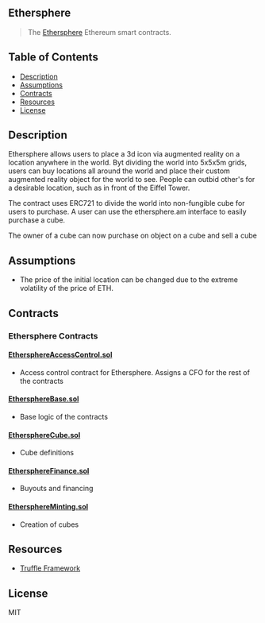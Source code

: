 ## Ethersphere

> The [Ethersphere](https://ethersphe.re/) Ethereum smart contracts.

## Table of Contents

* [Description](#description)
* [Assumptions](#assumptions)
* [Contracts](#contracts)
* [Resources](#resources)
* [License](#license)


## Description
Ethersphere allows users to place a 3d icon via augmented reality on a location anywhere in the world. Byt dividing the
world into 5x5x5m grids, users can buy locations all around the world and place their custom augmented reality object
for the world to see. People can outbid other's for a desirable location, such as in front of the Eiffel Tower.

The contract uses ERC721 to divide the world into non-fungible cube for users to purchase. A user can use the 
ethersphere.am interface to easily purchase a cube. 

The owner of a cube can now purchase on object on a cube and sell a cube

## Assumptions
- The price of the initial location can be changed due to the extreme volatility of the price of ETH.


## Contracts
### Ethersphere Contracts
#### [EthersphereAccessControl.sol](https://github.com/shanefontaine/ethersphere-contracts/blob/master/contracts/EthersphereAccessControl.sol)
- Access control contract for Ethersphere. Assigns a CFO for the rest of the contracts

#### [EthersphereBase.sol](https://github.com/shanefontaine/ethersphere-contracts/blob/master/contracts/EthersphereBase.sol)
- Base logic of the contracts

#### [EthersphereCube.sol](https://github.com/shanefontaine/ethersphere-contracts/blob/master/contracts/EthersphereCube.sol)
- Cube definitions

#### [EthersphereFinance.sol](https://github.com/shanefontaine/ethersphere-contracts/blob/master/contracts/EthersphereFinance.sol)
- Buyouts and financing

#### [EthersphereMinting.sol](https://github.com/shanefontaine/ethersphere-contracts/blob/master/contracts/EthersphereMinting.sol)
- Creation of cubes

## Resources

- [Truffle Framework](http://truffleframework.com/)

## License

MIT

